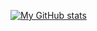 [![My GitHub stats](https://github-readme-stats.vercel.app/api?username=Murky-MoMo&show_icons=true&theme=dark)](https://github.com/anuraghazra/github-readme-stats)
